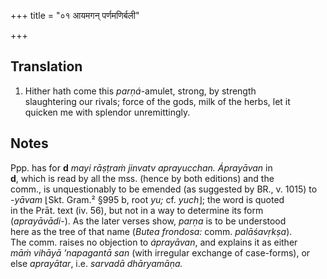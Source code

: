 +++
title = "०१ आयमगन् पर्णमणिर्बली"

+++
## Translation
1. Hither hath come this *parṇá*-amulet, strong, by strength  
slaughtering our rivals; force of the gods, milk of the herbs, let it  
quicken me with splendor unremittingly.

## Notes
Ppp. has for **d** *mayi rāṣṭraṁ jinvatv aprayucchan.* *Áprayāvan* in  
**d**, which is read by all the mss. (hence by both editions) and the  
comm., is unquestionably to be emended (as suggested by BR., v. 1015) to  
*-yāvam* ⌊Skt. Gram.² §995 b, root *yu;* cf. *yuch*⌋; the word is quoted  
in the Prāt. text (iv. 56), but not in a way to determine its form  
(*aprayāvādi-*). As the later verses show, *parṇa* is to be understood  
here as the tree of that name (*Butea frondosa:* comm. *palāśavṛkṣa*).  
The comm. raises no objection to *áprayāvan*, and explains it as either  
*māṁ vihāyā ’napagantā san* (with irregular exchange of case-forms), or  
else *aprayātar*, i.e. *sarvadā dhāryamāṇa.*
